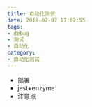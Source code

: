 ```yaml
---
title: 自动化测试
date: 2018-02-07 17:02:55
tags:
- debug 
- 测试 
- 自动化
category: 
- 自动化测试
---
```


- 部署
- jest+enzyme
- 注意点


